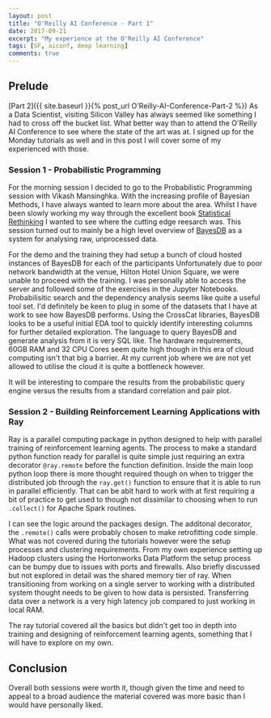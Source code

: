 ```yaml
---
layout: post
title: "O'Reilly AI Conference - Part 1"
date: 2017-09-21
excerpt: "My experience at the O'Reilly AI Conference"
tags: [SF, aiconf, deep learning]
comments: true
---
```


## Prelude

[Part 2]({{ site.baseurl }}{% post_url O'Reilly-AI-Conference-Part-2 %})
As a Data Scientist, visiting Silicon Valley has always seemed like something I had to cross off the bucket list. 
What better way than to attend the O'Reilly AI Conference to see where the state of the art was at.
I signed up for the Monday tutorials as well and in this post I will cover some of my experienced with those.

### Session 1 - Probabilistic Programming

For the morning session I decided to go to the Probabilistic Programming session with Vikash Mansinghka.
With the increasing profile of Bayesian Methods, I have always wanted to learn more about the area.
Whilst I have been slowly working my way through the excellent book [Statistical Rethinking](https://www.amazon.com/Statistical-Rethinking-Bayesian-Examples-Chapman/dp/1482253445) I wanted to see where the cutting edge reesarch was.
This session turned out to mainly be a high level overview of [BayesDB](http://probcomp.org/bayesdb/) as a system for analysing raw, unprocessed data.

For the demo and the training they had setup a bunch of cloud hosted instances of BayesDB for each of the participants Unfortunately due to poor network bandwidth at the venue, Hilton Hotel Union Square, we were unable to proceed with the training.
I was personally able to access the server and followed some of the exercises in the Jupyter Notebooks. Probabilisitic search and the dependency analysis seems like quite a useful tool set. I'd definitely be keen to plug in some of the datasets that I have at work to see how BayesDB performs.
Using the CrossCat libraries, BayesDB looks to be a useful initial EDA tool to quickly identify interesting columns for further detailed exploration.
The language to query BayesDB and generate analysis from it is very SQL like.
The hardware requirements, 60GB RAM and 32 CPU Cores seem quite high though in this era of cloud computing isn't that big a barrier. At my current job where we are not yet allowed to utilise the cloud it is quite a bottleneck however. 

It will be interesting to compare the results from the probabilistic query engine versus the results from a standard correlation and pair plot.

### Session 2 - Building Reinforcement Learning Applications with Ray

Ray is a parallel computing package in python designed to help with parallel training of reinforcement learning agents. 
The process to make a standard python function ready for parallel is quite simple just requiring an extra decorator `@ray.remote` before the function definition.
Inside the main loop python loop there is more thought required though on when to trigger the distributed job through the `ray.get()` function to ensure that it is able to run in parallel efficiently.
That can be abit hard to work with at first requiring a bit of practice to get used to though not dissimilar to choosing when to run `.collect()` for Apache Spark routines.

I can see the logic around the packages design. The additonal decorator, the `.remote()` calls were probably chosen to make retrofitting code simple. What was not covered during the tutorials however were the setup processes and clustering requirements.
From my own experience setting up Hadoop clusters using the Hortonworks Data Platform the setup process can be bumpy due to issues with ports and firewalls. Also briefly discussed but not explored in detail was the shared memory tier of ray. 
When transitioning from working on a single server to working with a distributed system thought needs to be given to how data is persisted. Transferring data over a network is a very high latency job compared to just working in local RAM.
 
The ray tutorial covered all the basics but didn't get too in depth into training and designing of reinforcement learning agents, something that I will have to explore on my own.

## Conclusion

Overall both sessions were worth it, though given the time and need to appeal to a broad audience the material covered was more basic than I would have personally liked.
